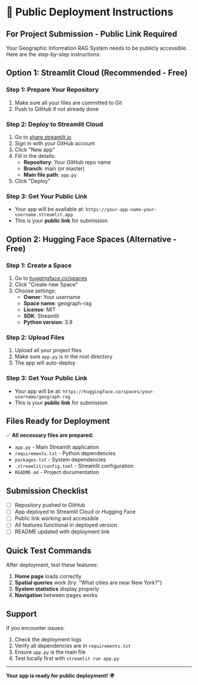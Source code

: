 # 🚀 Public Deployment Instructions

## For Project Submission - Public Link Required

Your Geographic Information RAG System needs to be publicly accessible. Here are the step-by-step instructions:

## Option 1: Streamlit Cloud (Recommended - Free)

### Step 1: Prepare Your Repository
1. Make sure all your files are committed to Git
2. Push to GitHub if not already done

### Step 2: Deploy to Streamlit Cloud
1. Go to [share.streamlit.io](https://share.streamlit.io)
2. Sign in with your GitHub account
3. Click "New app"
4. Fill in the details:
   - **Repository**: Your GitHub repo name
   - **Branch**: main (or master)
   - **Main file path**: `app.py`
5. Click "Deploy"

### Step 3: Get Your Public Link
- Your app will be available at: `https://your-app-name-your-username.streamlit.app`
- This is your **public link** for submission

## Option 2: Hugging Face Spaces (Alternative - Free)

### Step 1: Create a Space
1. Go to [huggingface.co/spaces](https://huggingface.co/spaces)
2. Click "Create new Space"
3. Choose settings:
   - **Owner**: Your username
   - **Space name**: geograph-rag
   - **License**: MIT
   - **SDK**: Streamlit
   - **Python version**: 3.9

### Step 2: Upload Files
1. Upload all your project files
2. Make sure `app.py` is in the root directory
3. The app will auto-deploy

### Step 3: Get Your Public Link
- Your app will be at: `https://huggingface.co/spaces/your-username/geograph-rag`
- This is your **public link** for submission

## Files Ready for Deployment

✅ **All necessary files are prepared:**
- `app.py` - Main Streamlit application
- `requirements.txt` - Python dependencies
- `packages.txt` - System dependencies
- `.streamlit/config.toml` - Streamlit configuration
- `README.md` - Project documentation

## Submission Checklist

- [ ] Repository pushed to GitHub
- [ ] App deployed to Streamlit Cloud or Hugging Face
- [ ] Public link working and accessible
- [ ] All features functional in deployed version
- [ ] README updated with deployment link

## Quick Test Commands

After deployment, test these features:
1. **Home page** loads correctly
2. **Spatial queries** work (try: "What cities are near New York?")
3. **System statistics** display properly
4. **Navigation** between pages works

## Support

If you encounter issues:
1. Check the deployment logs
2. Verify all dependencies are in `requirements.txt`
3. Ensure `app.py` is the main file
4. Test locally first with `streamlit run app.py`

---

**Your app is ready for public deployment!** 🌍 